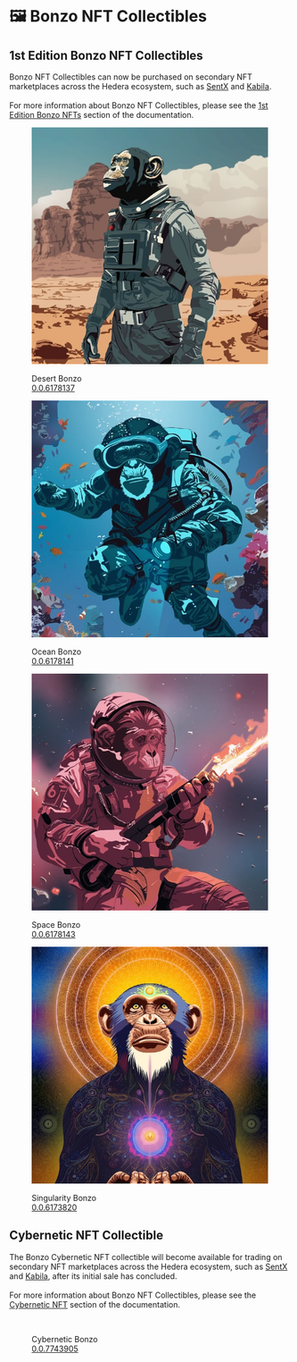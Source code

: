 # 🖼️ Bonzo NFT Collectibles

## 1st Edition Bonzo NFT Collectibles

Bonzo NFT Collectibles can now be purchased on secondary NFT marketplaces across the Hedera ecosystem, such as [SentX](https://sentx.io/nft-marketplace/creators/bonzo-finance) and [Kabila](https://market.kabila.app/en/collections).\
\
For more information about Bonzo NFT Collectibles, please see the [1st Edition Bonzo NFTs](1st-edition-bonzo-nfts.md) section of the documentation.

<div><figure><img src="../.gitbook/assets/1desert.jpg" alt=""><figcaption><p>Desert Bonzo<br><a href="https://hashscan.io/mainnet/token/0.0.6178137">0.0.6178137</a></p></figcaption></figure> <figure><img src="../.gitbook/assets/2ocean.jpg" alt=""><figcaption><p>Ocean Bonzo<br><a href="https://hashscan.io/mainnet/token/0.0.6178141">0.0.6178141</a></p></figcaption></figure> <figure><img src="../.gitbook/assets/3space.jpg" alt=""><figcaption><p>Space Bonzo<br><a href="https://hashscan.io/mainnet/token/0.0.6178143">0.0.6178143</a></p></figcaption></figure> <figure><img src="../.gitbook/assets/4singularity.jpg" alt=""><figcaption><p>Singularity Bonzo<br><a href="https://hashscan.io/mainnet/token/0.0.6173820?p=1&#x26;k=1">0.0.6173820</a></p></figcaption></figure></div>

## Cybernetic NFT Collectible

The Bonzo Cybernetic NFT collectible will become available for trading on secondary NFT marketplaces across the Hedera ecosystem, such as [SentX](https://sentx.io/nft-marketplace/creators/bonzo-finance) and [Kabila](https://market.kabila.app/en/collections), after its initial sale has concluded.\
\
For more information about Bonzo NFT Collectibles, please see the [Cybernetic NFT](cybernetic-nft.md) section of the documentation.

<figure><img src="../.gitbook/assets/CyberneticBonzo (1).png" alt="" width="188"><figcaption><p>Cybernetic Bonzo<br><a href="https://hashscan.io/mainnet/token/0.0.7743905">0.0.7743905</a></p></figcaption></figure>
